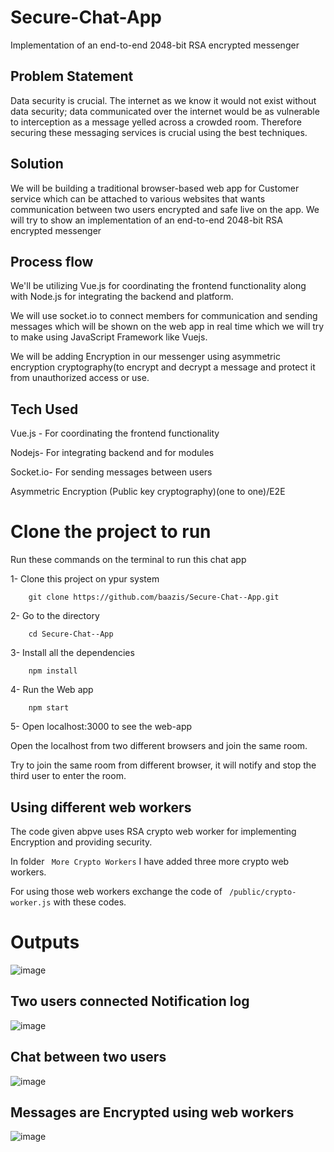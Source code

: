 # Secure-Chat-App

Implementation of an end-to-end 2048-bit RSA encrypted messenger

## Problem Statement

Data security is crucial. The internet as we know it would not exist without data security; data communicated over the internet would be as vulnerable to interception as a message yelled across a crowded room. Therefore securing these messaging services is crucial using the best techniques.

## Solution

We will be building a traditional browser-based web app for Customer service which can be attached to various websites that wants communication between two users encrypted and safe live on the app. We will try to show an implementation of an end-to-end 2048-bit RSA encrypted messenger

## Process flow

We'll be utilizing Vue.js for coordinating the frontend functionality along with Node.js for integrating the backend and platform.

We will use socket.io to connect members for communication and sending messages which will be shown on the web app in real time which we will try to make using JavaScript Framework like Vuejs.

We will be adding Encryption in our messenger using asymmetric encryption cryptography(to encrypt and decrypt a message and protect it from unauthorized access or use.

## Tech Used

Vue.js - For coordinating the frontend functionality

Nodejs- For integrating backend and for modules

Socket.io- For sending messages between users

Asymmetric Encryption (Public key cryptography)(one to one)/E2E

# Clone the project to run

Run these commands on the terminal to run this chat app

1- Clone this project on ypur system

        git clone https://github.com/baazis/Secure-Chat--App.git   
2- Go to the directory

        cd Secure-Chat--App
3- Install all the dependencies

        npm install
4- Run the Web app

        npm start
5- Open localhost:3000 to see the web-app

Open the localhost from two different browsers and join the same room.

Try to join the same room from different browser, it will notify and stop the third user to enter the room.

## Using different web workers

The code given abpve uses RSA crypto web worker for implementing Encryption and providing security.

In folder `` More Crypto Workers`` I have added three more crypto web workers.

For using those web workers exchange the code of `` /public/crypto-worker.js``  with these codes.

# Outputs

![image](https://user-images.githubusercontent.com/58622363/140531172-de677f27-9da3-4418-a46a-10e23f104cf7.png)

## Two users connected Notification log

![image](https://user-images.githubusercontent.com/58622363/140531549-2457ff6f-20dd-4807-aa38-d519c65d1938.png)

## Chat between two users

![image](https://user-images.githubusercontent.com/58622363/140531807-8affe465-7b91-4370-be9c-e8222aef6f5d.png)

## Messages are Encrypted using web workers

![image](https://user-images.githubusercontent.com/58622363/140531902-28d8fd87-6522-40ac-9514-341ab954578a.png)


